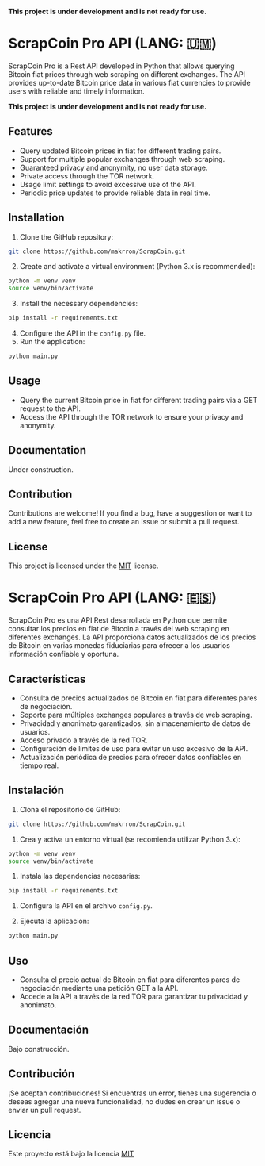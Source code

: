 **This project is under development and is not ready for use.**


# ScrapCoin Pro API (LANG: 🇺🇲)
ScrapCoin Pro is a Rest API developed in Python that allows querying Bitcoin fiat prices through web scraping on different exchanges. The API provides up-to-date Bitcoin price data in various fiat currencies to provide users with reliable and timely information.

**This project is under development and is not ready for use.**
## Features

- Query updated Bitcoin prices in fiat for different trading pairs.
- Support for multiple popular exchanges through web scraping.
- Guaranteed privacy and anonymity, no user data storage.
- Private access through the TOR network.
- Usage limit settings to avoid excessive use of the API.
- Periodic price updates to provide reliable data in real time.


## Installation
1. Clone the GitHub repository:

```bash
git clone https://github.com/makrron/ScrapCoin.git
```
2. Create and activate a virtual environment (Python 3.x is recommended):
```bash
python -m venv venv
source venv/bin/activate
```
3. Install the necessary dependencies:
```bash
pip install -r requirements.txt
```
4. Configure the API in the ``config.py`` file.
5. Run the application:
```bash
python main.py
```

## Usage
- Query the current Bitcoin price in fiat for different trading pairs via a GET request to the API.
- Access the API through the TOR network to ensure your privacy and anonymity.

## Documentation
Under construction.

## Contribution
Contributions are welcome! If you find a bug, have a suggestion or want to add a new feature, feel free to create an issue or submit a pull request.

## License
This project is licensed under the [MIT](https://choosealicense.com/licenses/mit/) license.




# ScrapCoin Pro API (LANG: 🇪🇸)

ScrapCoin Pro es una API Rest desarrollada en Python que permite consultar los precios en fiat de Bitcoin a través del web scraping en diferentes exchanges. La API proporciona datos actualizados de los precios de Bitcoin en varias monedas fiduciarias para ofrecer a los usuarios información confiable y oportuna.

## Características

- Consulta de precios actualizados de Bitcoin en fiat para diferentes pares de negociación.
- Soporte para múltiples exchanges populares a través de web scraping.
- Privacidad y anonimato garantizados, sin almacenamiento de datos de usuarios.
- Acceso privado a través de la red TOR.
- Configuración de límites de uso para evitar un uso excesivo de la API.
- Actualización periódica de precios para ofrecer datos confiables en tiempo real.

## Instalación

1. Clona el repositorio de GitHub:

```bash
git clone https://github.com/makrron/ScrapCoin.git
```

1. Crea y activa un entorno virtual (se recomienda utilizar Python 3.x):
```bash
python -m venv venv
source venv/bin/activate
```

1. Instala las dependencias necesarias:
```bash
pip install -r requirements.txt
```

1. Configura la API en el archivo `config.py`.

2. Ejecuta la aplicacion:
```bash
python main.py
```

## Uso

- Consulta el precio actual de Bitcoin en fiat para diferentes pares de negociación mediante una petición GET a la API.
- Accede a la API a través de la red TOR para garantizar tu privacidad y anonimato.

## Documentación
Bajo construcción.

## Contribución
¡Se aceptan contribuciones! Si encuentras un error, tienes una sugerencia o deseas agregar una nueva funcionalidad, no dudes en crear un issue o enviar un pull request.

## Licencia
Este proyecto está bajo la licencia [MIT](https://choosealicense.com/licenses/mit/)
